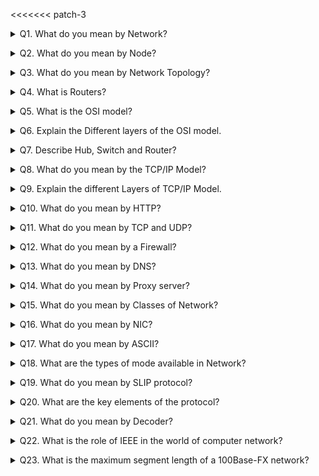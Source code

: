 <<<<<<< patch-3
<details>
<summary>Q1. What do you mean by Network?</summary><br><b>

Answer:
Set of devices connected to each other over the physical medium is known as a computer network. For example the Internet.
</b></details>

<details>
<summary>Q2. What do you mean by Node?</summary><br><b>

Answer:
In the computer network, the node is known as a device.
</b></details>

<details>
<summary>Q3. What do you mean by Network Topology?</summary><br><b>

Answer:
A network topology is a physical structure of the network which defines how the computers or node will be connected to each other.
</b></details>

<details>
<summary>Q4. What is Routers?</summary><br><b>

Answer:
A router is a device which is responsible for sending data from source to destination over the computer network.
</b></details>

<details>
<summary>Q5. What is the OSI model?</summary><br><b>

Answer:
OSI model stands for Open System Interconnection. It’s a reference model which describes that how different applications will communicate to each other over the computer network.
</b></details>

<details>
<summary>Q6. Explain the Different layers of the OSI model.</summary><br><b>

Answer:
The different layers of the OSI model are given below:
Physical Layer    	Converts data bit into an electrical impulse.
Datalink Layer    	Data packet will be encoded and decoded into bits.
Network Layer 	    Transfer of datagrams from one to another.
Transport Layer    	Responsible for Data transfer from one to another.
Session Layer 	    Manage and control signals between computers.
Presentation Layer 	Transform data into application layer format.
Application Layer 	An end user will interact with the Application layer.
</b></details>

<details>
<summary>Q7. Describe Hub, Switch and Router?</summary><br><b>

Answer:
    Hub: Hub will broadcast all data to every port. It has a common connection point for all devices.
    Switch: Switch will create the dynamic connection and provide information to the requesting port.
    Router: Router is the devices which will be responsible for forwarding data packets.
</b></details>


<details>
<summary>Q8. What do you mean by the TCP/IP Model?</summary><br><b>

Answer:
TCP/IP stands for Transmission control protocol and Internet protocol. It describes how the data will get transmitted and routed from end to end communication.
</b></details>

<details>
<summary>Q9. Explain the different Layers of TCP/IP Model.</summary><br><b>

Answer:
Application Layer, Transport Layer, Network or Internet Layer, Network interface layer.
</b></details>

<details>
<summary>Q10. What do you mean by HTTP?</summary><br><b>

Answer:
HTTP stands for Hyper Text Transfer Protocol and the port for this is 80. This protocol is responsible for web content.
</b></details>

<details>
<summary>Q11. What do you mean by TCP and UDP?</summary><br><b>

Answer:
TCP stands for Transfer control protocol and UDP stands for User Datagrams protocol and TCP is a connection-oriented protocol 
and UDP is a Connectionless protocol.
</b></details>

<details>
<summary>Q12. What do you mean by a Firewall?</summary><br><b>

Answer:
Firewall is a concept of a security system that will helps computers to protect it with unauthorized access or any cyber-attack.
</b></details>


<details>
<summary>Q13. What do you mean by DNS?</summary><br><b>

Answer:
DNS Stands for Domain Name System. It’s an internet address mapping process with the local name. We can also call it as an internet phonebook.
</b></details>
<details>
  
<summary>Q14. What do you mean by Proxy server?</summary><br><b>

Answer:
Proxy server prevents the external users which are unauthorized to access the network.
</b></details>

<details>
<summary>Q15. What do you mean by Classes of Network?</summary><br><b>

Answer:
The Classes of IPV4 are of 5 types:
Class A 	0.0.0.0 to 127.255.255.255
Class B 	128.0.0.0 to 191.255.255.255
Class C 	192.0.0.0 to 223.255.255.255
Class D 	224.0.0.0 to 239.255.255.255
Class E 	240.0.0.0 to 247.255.255.255
</b></details>

<details>
<summary>Q16. What do you mean by NIC?</summary><br><b>

Answer:
NIC stands for Network interface card. It is an adapter that will be installed on the computer and because of that NIC, only that computer will interact with the network.
</b></details>

<details>
<summary>Q17. What do you mean by ASCII?</summary><br><b>

Answer:
ASCII is the American Standard Code for Information Interchange.
</b></details>

<details>
<summary>Q18. What are the types of mode available in Network?</summary><br><b>

Answer:
Data transferring mode in a computer network will be of three types:
Simplex, Half-Duplex and Full Duplex.
</b></details>

<details>
<summary>Q19. What do you mean by SLIP protocol?</summary><br><b>

Answer:
SLIP stands for Serial Line Interface Protocol. It is used for sending IP datagram over a network in a single line.
</b></details>

<details>
<summary>Q20. What are the key elements of the protocol?</summary><br><b>

Answer:
There are three key elements of the protocol:
Syntax: Describe the format of the data.
Semantics: Describes the meaning of each section.
Timings: Explain the timing that how fast the data can be sent.
</b></details>

<details>
<summary>Q21. What do you mean by Decoder?</summary><br><b>

Answer:
A decoder is a program which converts the encrypted data into its actual format.
</b></details>

<details>
<summary>Q22. What is the role of IEEE in the world of computer network?</summary><br><b>

Answer:
IEEE full form is the Institute of Electrical and electronic Engineer which is used to define and develop the standards which will be used over the network.
</b></details>

<details>
<summary>Q23. What is the maximum segment length of a 100Base-FX network?</summary><br><b>

Answer:
The maximum segment length will be 412 meters.
</b></details>


